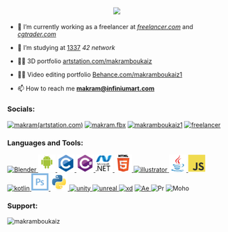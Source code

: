 <h3 align="center"><img src="https://github.com/BoukaizMakram/BoukaizMakram/blob/main/Comp%201%20(1).gif?raw=true"></h3>



- 🔭 I’m currently working as a freelancer at [*freelancer.com*](freelancer.com/u/DanielZe) and [*cgtrader.com*](https://www.cgtrader.com/makramboukaiz)

- 👯 I’m studying at [1337](https://1337.ma/en/) *42 network*

- 👨‍💻 3D portfolio [artstation.com/makramboukaiz](artstation.com/makramboukaiz)

- 👨‍💻 Video editing portfolio [Behance.com/makramboukaiz1](Behance.com/makramboukaiz1)

- 📫 How to reach me **makram@infiniumart.com**

<h3 align="left">Socials:</h3>
<p align="left">
  <a href="https://www.freelancer.com/u/DanielZe" target="blank"><img align="center" src="https://www.f-cdn.com/assets/main/en/assets/app-icons/icon-512x512.png" alt="makram(artstation.com)" height="48" width="48" /></a>
<a href="https://instagram.com/makram.fbx" target="blank"><img align="center" src="https://raw.githubusercontent.com/rahuldkjain/github-profile-readme-generator/master/src/images/icons/Social/instagram.svg" alt="makram.fbx" height="30" width="40" /></a>
<a href="https://www.behance.net/makramboukaiz1" target="blank"><img align="center" src="https://raw.githubusercontent.com/rahuldkjain/github-profile-readme-generator/master/src/images/icons/Social/behance.svg" alt="makramboukaiz1" height="30" width="40" /></a>
 <a href="https://www.artstation.com/makramboukaiz" target="blank"><img align="center" src="https://cdn4.iconfinder.com/data/icons/logos-and-brands/512/27_Artstation_logo_logos-512.png" alt="freelancer" height="30" width="30" /></a>
 
</p>

<h3 align="left">Languages and Tools:</h3>
<p align="left"> <a href="https://blendess.com/s__www/download/" target="_blank" rel="noreferrer">
  <img src="https://iconarchive.com/download/i98223/dakirby309/simply-styled/Blender.ico" alt="Blender" width="40" height="40"/></a><a href="https://developer.android.com" target="_blank" rel="noreferrer">
  <img src="https://raw.githubusercontent.com/devicons/devicon/master/icons/android/android-original-wordmark.svg" alt="android" width="40" height="40"/> </a> <a href="https://www.blender.org/" target="_blank" rel="noreferrer"></a> <a href="https://www.cprogramming.com/" target="_blank" rel="noreferrer"> <img src="https://raw.githubusercontent.com/devicons/devicon/master/icons/c/c-original.svg" alt="c" width="40" height="40"/> </a> <a href="https://www.w3schools.com/cs/" target="_blank" rel="noreferrer"> <img src="https://raw.githubusercontent.com/devicons/devicon/master/icons/csharp/csharp-original.svg" alt="csharp" width="40" height="40"/> </a> <a href="https://dotnet.microsoft.com/" target="_blank" rel="noreferrer"> <img src="https://raw.githubusercontent.com/devicons/devicon/master/icons/dot-net/dot-net-original-wordmark.svg" alt="dotnet" width="40" height="40"/> </a> <a href="https://www.w3.org/html/" target="_blank" rel="noreferrer"> <img src="https://raw.githubusercontent.com/devicons/devicon/master/icons/html5/html5-original-wordmark.svg" alt="html5" width="40" height="40"/> </a> <a href="https://www.adobe.com/in/products/illustrator.html" target="_blank" rel="noreferrer"> <img src="https://www.vectorlogo.zone/logos/adobe_illustrator/adobe_illustrator-icon.svg" alt="illustrator" width="40" height="40"/> </a> <a href="https://www.java.com" target="_blank" rel="noreferrer"> <img src="https://raw.githubusercontent.com/devicons/devicon/master/icons/java/java-original.svg" alt="java" width="40" height="40"/> </a> <a href="https://developer.mozilla.org/en-US/docs/Web/JavaScript" target="_blank" rel="noreferrer"> <img src="https://raw.githubusercontent.com/devicons/devicon/master/icons/javascript/javascript-original.svg" alt="javascript" width="40" height="40"/> </a> <a href="https://kotlinlang.org" target="_blank" rel="noreferrer"> <img src="https://www.vectorlogo.zone/logos/kotlinlang/kotlinlang-icon.svg" alt="kotlin" width="40" height="40"/> </a> <a href="https://www.photoshop.com/en" target="_blank" rel="noreferrer"> <img src="https://raw.githubusercontent.com/devicons/devicon/master/icons/photoshop/photoshop-line.svg" alt="photoshop" width="40" height="40"/> </a> <a href="https://www.python.org" target="_blank" rel="noreferrer"> <img src="https://raw.githubusercontent.com/devicons/devicon/master/icons/python/python-original.svg" alt="python" width="40" height="40"/> </a> <a href="https://unity.com/" target="_blank" rel="noreferrer"> <img src="https://www.vectorlogo.zone/logos/unity3d/unity3d-icon.svg" alt="unity" width="40" height="40"/> </a> <a href="https://unrealengine.com/" target="_blank" rel="noreferrer"> <img src="https://raw.githubusercontent.com/kenangundogan/fontisto/036b7eca71aab1bef8e6a0518f7329f13ed62f6b/icons/svg/brand/unreal-engine.svg" alt="unreal" width="40" height="40"/> </a> <a href="https://www.adobe.com/products/xd.html" target="_blank" rel="noreferrer"> <img src="https://cdn.worldvectorlogo.com/logos/adobe-xd.svg" alt="xd" width="40" height="40"/></a>
  <a href="https://www.adobe.com/products/aftereffects.html" target="_blank" rel="noreferrer"><img src="https://upload.wikimedia.org/wikipedia/commons/thumb/c/cb/Adobe_After_Effects_CC_icon.svg/1051px-Adobe_After_Effects_CC_icon.svg.png" alt="Ae" width="40" height="40"/> </a>
<img src="https://upload.wikimedia.org/wikipedia/commons/thumb/4/40/Adobe_Premiere_Pro_CC_icon.svg/1200px-Adobe_Premiere_Pro_CC_icon.svg.png" alt="Pr" width="40" height="40"/>
<img src="http://store-images.s-microsoft.com/image/apps.24371.13510798887680171.7bcfb726-8484-4faf-a792-b7f571d0b2b2.4493b811-d6a6-4ed9-8606-05af3745e502" alt="Moho" width="40" height="40"/>
</a>
</p>

<h3 align="left">Support:</h3>
<p><a href="https://www.buymeacoffee.com/makramboukaiz"> <img align="left" src="https://cdn.buymeacoffee.com/buttons/v2/default-yellow.png" height="50" width="210" alt="makramboukaiz" /></a></p><br><br>


